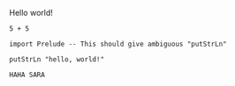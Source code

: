 Hello world!

```thut:eval
5 + 5
```

```thut:eval
import Prelude -- This should give ambiguous "putStrLn"

putStrLn "hello, world!"

HAHA SARA
```
